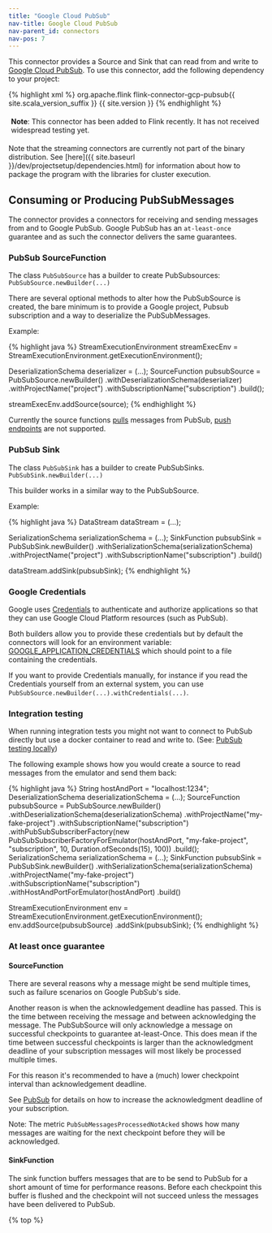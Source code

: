 ```yaml
---
title: "Google Cloud PubSub"
nav-title: Google Cloud PubSub
nav-parent_id: connectors
nav-pos: 7
---
```

<!--
Licensed to the Apache Software Foundation (ASF) under one
or more contributor license agreements.  See the NOTICE file
distributed with this work for additional information
regarding copyright ownership.  The ASF licenses this file
to you under the Apache License, Version 2.0 (the
"License"); you may not use this file except in compliance
with the License.  You may obtain a copy of the License at

  http://www.apache.org/licenses/LICENSE-2.0

Unless required by applicable law or agreed to in writing,
software distributed under the License is distributed on an
"AS IS" BASIS, WITHOUT WARRANTIES OR CONDITIONS OF ANY
KIND, either express or implied.  See the License for the
specific language governing permissions and limitations
under the License.
-->

This connector provides a Source and Sink that can read from and write to
[Google Cloud PubSub](https://cloud.google.com/pubsub). To use this connector, add the
following dependency to your project:

{% highlight xml %}
<dependency>
  <groupId>org.apache.flink</groupId>
  <artifactId>flink-connector-gcp-pubsub{{ site.scala_version_suffix }}</artifactId>
  <version>{{ site.version }}</version>
</dependency>
{% endhighlight %}

<p style="border-radius: 5px; padding: 5px" class="bg-danger">
<b>Note</b>: This connector has been added to Flink recently. It has not received widespread testing yet.
</p>

Note that the streaming connectors are currently not part of the binary
distribution. See
[here]({{ site.baseurl }}/dev/projectsetup/dependencies.html)
for information about how to package the program with the libraries for
cluster execution.



## Consuming or Producing PubSubMessages

The connector provides a connectors for receiving and sending messages from and to Google PubSub.
Google PubSub has an `at-least-once` guarantee and as such the connector delivers the same guarantees.

### PubSub SourceFunction

The class `PubSubSource` has a builder to create PubSubsources: `PubSubSource.newBuilder(...)`

There are several optional methods to alter how the PubSubSource is created, the bare minimum is to provide a Google project, Pubsub subscription and a way to deserialize the PubSubMessages.

Example:

<div class="codetabs" markdown="1">
<div data-lang="java" markdown="1">
{% highlight java %}
StreamExecutionEnvironment streamExecEnv = StreamExecutionEnvironment.getExecutionEnvironment();

DeserializationSchema<SomeObject> deserializer = (...);
SourceFunction<SomeObject> pubsubSource = PubSubSource.newBuilder()
                                                      .withDeserializationSchema(deserializer)
                                                      .withProjectName("project")
                                                      .withSubscriptionName("subscription")
                                                      .build();

streamExecEnv.addSource(source);
{% endhighlight %}
</div>
</div>

Currently the source functions [pulls](https://cloud.google.com/pubsub/docs/pull) messages from PubSub, [push endpoints](https://cloud.google.com/pubsub/docs/push) are not supported.

### PubSub Sink

The class `PubSubSink` has a builder to create PubSubSinks. `PubSubSink.newBuilder(...)`

This builder works in a similar way to the PubSubSource.

Example:

<div class="codetabs" markdown="1">
<div data-lang="java" markdown="1">
{% highlight java %}
DataStream<SomeObject> dataStream = (...);

SerializationSchema<SomeObject> serializationSchema = (...);
SinkFunction<SomeObject> pubsubSink = PubSubSink.newBuilder()
                                                .withSerializationSchema(serializationSchema)
                                                .withProjectName("project")
                                                .withSubscriptionName("subscription")
                                                .build()

dataStream.addSink(pubsubSink);
{% endhighlight %}
</div>
</div>

### Google Credentials

Google uses [Credentials](https://cloud.google.com/docs/authentication/production) to authenticate and authorize applications so that they can use Google Cloud Platform resources (such as PubSub).

Both builders allow you to provide these credentials but by default the connectors will look for an environment variable: [GOOGLE_APPLICATION_CREDENTIALS](https://cloud.google.com/docs/authentication/production#obtaining_and_providing_service_account_credentials_manually) which should point to a file containing the credentials.

If you want to provide Credentials manually, for instance if you read the Credentials yourself from an external system, you can use `PubSubSource.newBuilder(...).withCredentials(...)`.

### Integration testing

When running integration tests you might not want to connect to PubSub directly but use a docker container to read and write to. (See: [PubSub testing locally](https://cloud.google.com/pubsub/docs/emulator))

The following example shows how you would create a source to read messages from the emulator and send them back:
<div class="codetabs" markdown="1">
<div data-lang="java" markdown="1">
{% highlight java %}
String hostAndPort = "localhost:1234";
DeserializationSchema<SomeObject> deserializationSchema = (...);
SourceFunction<SomeObject> pubsubSource = PubSubSource.newBuilder()
                                                      .withDeserializationSchema(deserializationSchema)
                                                      .withProjectName("my-fake-project")
                                                      .withSubscriptionName("subscription")
                                                      .withPubSubSubscriberFactory(new PubSubSubscriberFactoryForEmulator(hostAndPort, "my-fake-project", "subscription", 10, Duration.ofSeconds(15), 100))
                                                      .build();
SerializationSchema<SomeObject> serializationSchema = (...);
SinkFunction<SomeObject> pubsubSink = PubSubSink.newBuilder()
                                                .withSerializationSchema(serializationSchema)
                                                .withProjectName("my-fake-project")
                                                .withSubscriptionName("subscription")
                                                .withHostAndPortForEmulator(hostAndPort)
                                                .build()

StreamExecutionEnvironment env = StreamExecutionEnvironment.getExecutionEnvironment();
env.addSource(pubsubSource)
   .addSink(pubsubSink);
{% endhighlight %}
</div>
</div>

### At least once guarantee

#### SourceFunction

There are several reasons why a message might be send multiple times, such as failure scenarios on Google PubSub's side.

Another reason is when the acknowledgement deadline has passed. This is the time between receiving the message and between acknowledging the message. The PubSubSource will only acknowledge a message on successful checkpoints to guarantee at-least-Once. This does mean if the time between successful checkpoints is larger than the acknowledgment deadline of your subscription messages will most likely be processed multiple times.

For this reason it's recommended to have a (much) lower checkpoint interval than acknowledgement deadline.

See [PubSub](https://cloud.google.com/pubsub/docs/subscriber) for details on how to increase the acknowledgment deadline of your subscription.

Note: The metric `PubSubMessagesProcessedNotAcked` shows how many messages are waiting for the next checkpoint before they will be acknowledged.

#### SinkFunction

The sink function buffers messages that are to be send to PubSub for a short amount of time for performance reasons. Before each checkpoint this buffer is flushed and the checkpoint will not succeed unless the messages have been delivered to PubSub.

{% top %}
